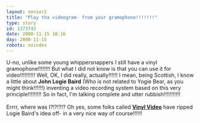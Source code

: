 ```yaml
---
layout: senior2
title: "Play tha videogram- from your gramophone!!!!!!!"
type: story
id: 1373743
date: 2000-11-15 18:16
day: 2000-11-15
robots: noindex
---
```

U-no, unlike some young whippersnappers I still have a vinyl gramophone!!!!!!!! But what I did not know is that you can use it for video!!!!!!!!!! Well, OK, I did really, actually!!!!!! I mean, being Scottish, I know a little about <b>John Logie Baird</b> (Who is not related to Yogie Bear, as you might think!!!!!!) inventing a video recording system based on this very principle!!!!!!!!! So in fact, I'm talking complete and utter rubbish!!!!!!!!!!!<br/> <br/>Errrr, where was I?!?!?!? Oh yes, some folks called <a href="http://www.vinylvideo.com/"><b>Vinyl Video</b></a> have ripped Logie Baird's idea off- in a very nice way of course!!!!!!
